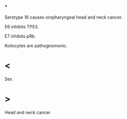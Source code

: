 # .

Serotype 16 causes oropharyngeal head and neck cancer.

E6 inhibits TP53.

E7 inhibits pRb.

Koilocytes are pathognomonic.

# <

Sex

# >

Head and neck cancer
